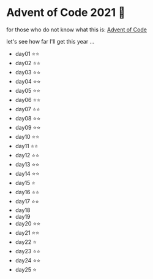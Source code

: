 
# Advent of Code 2021 🎄

for those who do not know what this is:
[Advent of Code](https://adventofcode.com/2021/)


let's see how far I'll get this year ...<br>

- day01 ⭐️⭐️
- day02 ⭐️⭐️
- day03 ⭐️⭐️
- day04 ⭐️⭐️
- day05 ⭐️⭐️
- day06 ⭐️⭐️
- day07 ⭐️⭐️
- day08 ⭐️⭐️
- day09 ⭐️⭐️  
- day10 ⭐️⭐️
- day11 ⭐️⭐️
- day12 ⭐️⭐️
- day13 ⭐️⭐️
- day14 ⭐️⭐️
- day15 ⭐️
- day16 ⭐️⭐️
- day17 ⭐️⭐️
- day18
- day19
- day20 ⭐️⭐️
- day21 ⭐️⭐️
- day22 ⭐️
- day23 ⭐️⭐️
- day24 ⭐️⭐️
- day25 ⭐️
